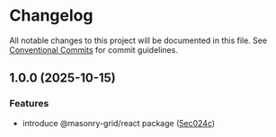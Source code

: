 # Changelog

All notable changes to this project will be documented in this file.
See [Conventional Commits](https://conventionalcommits.org) for commit guidelines.

## 1.0.0 (2025-10-15)

### Features

* introduce @masonry-grid/react package ([5ec024c](https://github.com/TrigenSoftware/masonry-grid/commit/5ec024c9a88403666d9b9a1113e7ed2a083ad91e))
